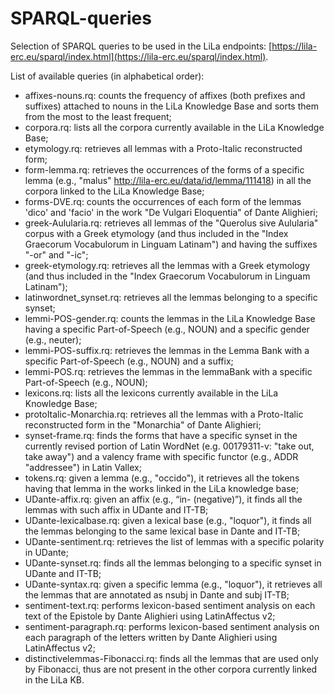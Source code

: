 # SPARQL-queries
Selection of SPARQL queries to be used in the LiLa endpoints: [https://lila-erc.eu/sparql/index.html](https://lila-erc.eu/sparql/index.html).

List of available queries (in alphabetical order):
- affixes-nouns.rq: counts the frequency of affixes (both prefixes and suffixes) attached to nouns in the LiLa Knowledge Base and sorts them from the most to the least frequent;
- corpora.rq: lists all the corpora currently available in the LiLa Knowledge Base;
- etymology.rq: retrieves all lemmas with a Proto-Italic reconstructed form;
- form-lemma.rq: retrieves the occurrences of the forms of a specific lemma (e.g., "malus" [<http://lila-erc.eu/data/id/lemma/111418>](<http://lila-erc.eu/data/id/lemma/111418>)) in all the corpora linked to the LiLa Knowledge Base;
- forms-DVE.rq: counts the occurrences of each form of the lemmas 'dico' and 'facio' in the work "De Vulgari Eloquentia" of Dante Alighieri;
- greek-Aulularia.rq: retrieves all lemmas of the "Querolus sive Aulularia" corpus with a Greek etymology (and thus included in the "Index Graecorum Vocabulorum in Linguam Latinam") and having the suffixes "-or" and "-ic";
- greek-etymology.rq: retrieves all the lemmas with a Greek etymology (and thus included in the "Index Graecorum Vocabulorum in Linguam Latinam");
- latinwordnet_synset.rq: retrieves all the lemmas belonging to a specific synset;
- lemmi-POS-gender.rq: counts the lemmas in the LiLa Knowledge Base having a specific Part-of-Speech (e.g., NOUN) and a specific gender (e.g., neuter);
- lemmi-POS-suffix.rq: retrieves the lemmas in the Lemma Bank with a specific Part-of-Speech (e.g., NOUN) and a suffix;
- lemmi-POS.rq: retrieves the lemmas in the lemmaBank with a specific Part-of-Speech (e.g., NOUN);
- lexicons.rq: lists all the lexicons currently available in the LiLa Knowledge Base;
- protoItalic-Monarchia.rq: retrieves all the lemmas with a Proto-Italic reconstructed form in the "Monarchia" of Dante Alighieri;
- synset-frame.rq: finds the forms that have a specific synset in the currently revised portion of Latin WordNet (e.g. 00179311-v: "take out, take away") and a valency frame with specific functor (e.g., ADDR "addressee") in Latin Vallex;
- tokens.rq: given a lemma (e.g., "occido"), it retrieves all the tokens having that lemma in the works linked in the LiLa knowledge base;
- UDante-affix.rq: given an affix (e.g., “in- (negative)”), it finds all the lemmas with such affix in UDante and IT-TB;
- UDante-lexicalbase.rq: given a lexical base (e.g., "loquor"), it finds all the lemmas belonging to the same lexical base in Dante and IT-TB;
- UDante-sentiment.rq: retrieves the list of lemmas with a specific polarity in UDante;
- UDante-synset.rq: finds all the lemmas belonging to a specific synset in UDante and IT-TB;
- UDante-syntax.rq: given a specific lemma (e.g., "loquor"), it retrieves all the lemmas that are annotated as nsubj in Dante and subj IT-TB;
- sentiment-text.rq: performs lexicon-based sentiment analysis on each text of the Epistole by Dante Alighieri using LatinAffectus v2;
- sentiment-paragraph.rq: performs lexicon-based sentiment analysis on each paragraph of the letters written by Dante Alighieri using LatinAffectus v2;
- distinctivelemmas-Fibonacci.rq: finds all the lemmas that are used only by Fibonacci, thus are not present in the other corpora currently linked in the LiLa KB.

